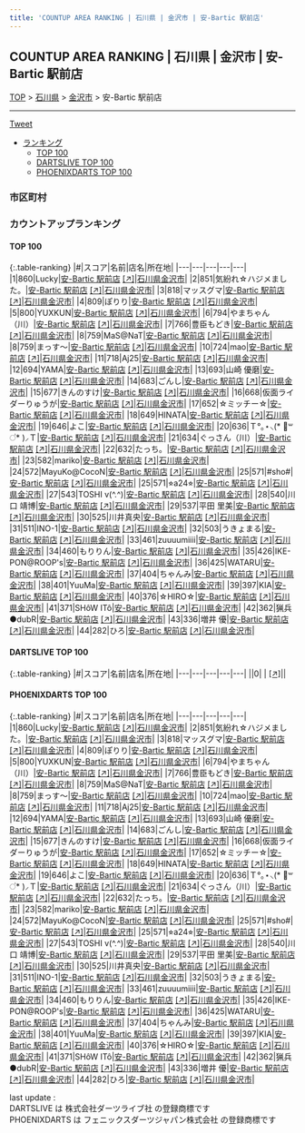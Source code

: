 ```yaml
---
title: 'COUNTUP AREA RANKING | 石川県 | 金沢市 | 安-Bartic 駅前店'
---
```

## COUNTUP AREA RANKING | 石川県 | 金沢市 | 安-Bartic 駅前店

[TOP](/darts/rank/) > [石川県](/darts/rank/石川県/) > [金沢市](/darts/rank/石川県/金沢市/) > 安-Bartic 駅前店

___

<a href="https://twitter.com/share?ref_src=twsrc%5Etfw" data-text="COUNTUP AREA RANKING | 石川県金沢市安-Bartic 駅前店" class="twitter-share-button" data-hashtags="DARTSLIVE,PHOENIXDARTS,darts,ダーツ" data-show-count="false">Tweet</a>

* [ランキング](#カウントアップランキング)
    * [TOP 100](#top-100)
    * [DARTSLIVE TOP 100](#dartslive-top-100)
    * [PHOENIXDARTS TOP 100](#phoenixdarts-top-100)

### 市区町村

<ul>

</ul>

### カウントアップランキング

#### TOP 100



{:.table-ranking}
|#|スコア|名前|店名|所在地|
|---|---|---|---|---|
|1|860|<span class="rank-name-pd">Lucky</span>|<a href="/darts/rank/shops/51981.html">安-Bartic 駅前店</a> <a href="https://vs.phoenixdarts.com/jp/shop/shopDetailInfo/s_51981?s_seq=51981">[↗]</a>|<a href="/darts/rank/石川県/金沢市">石川県金沢市</a>|
|2|851|<span class="rank-name-pd">気紛れ☆ハジメました。</span>|<a href="/darts/rank/shops/51981.html">安-Bartic 駅前店</a> <a href="https://vs.phoenixdarts.com/jp/shop/shopDetailInfo/s_51981?s_seq=51981">[↗]</a>|<a href="/darts/rank/石川県/金沢市">石川県金沢市</a>|
|3|818|<span class="rank-name-pd">マッスグマ</span>|<a href="/darts/rank/shops/51981.html">安-Bartic 駅前店</a> <a href="https://vs.phoenixdarts.com/jp/shop/shopDetailInfo/s_51981?s_seq=51981">[↗]</a>|<a href="/darts/rank/石川県/金沢市">石川県金沢市</a>|
|4|809|<span class="rank-name-pd">ぽりり</span>|<a href="/darts/rank/shops/51981.html">安-Bartic 駅前店</a> <a href="https://vs.phoenixdarts.com/jp/shop/shopDetailInfo/s_51981?s_seq=51981">[↗]</a>|<a href="/darts/rank/石川県/金沢市">石川県金沢市</a>|
|5|800|<span class="rank-name-pd">YUXKUN</span>|<a href="/darts/rank/shops/51981.html">安-Bartic 駅前店</a> <a href="https://vs.phoenixdarts.com/jp/shop/shopDetailInfo/s_51981?s_seq=51981">[↗]</a>|<a href="/darts/rank/石川県/金沢市">石川県金沢市</a>|
|6|794|<span class="rank-name-pd">やまちゃん（川）</span>|<a href="/darts/rank/shops/51981.html">安-Bartic 駅前店</a> <a href="https://vs.phoenixdarts.com/jp/shop/shopDetailInfo/s_51981?s_seq=51981">[↗]</a>|<a href="/darts/rank/石川県/金沢市">石川県金沢市</a>|
|7|766|<span class="rank-name-pd">豊臣もどき</span>|<a href="/darts/rank/shops/51981.html">安-Bartic 駅前店</a> <a href="https://vs.phoenixdarts.com/jp/shop/shopDetailInfo/s_51981?s_seq=51981">[↗]</a>|<a href="/darts/rank/石川県/金沢市">石川県金沢市</a>|
|8|759|<span class="rank-name-pd">MaS@NaT</span>|<a href="/darts/rank/shops/51981.html">安-Bartic 駅前店</a> <a href="https://vs.phoenixdarts.com/jp/shop/shopDetailInfo/s_51981?s_seq=51981">[↗]</a>|<a href="/darts/rank/石川県/金沢市">石川県金沢市</a>|
|8|759|<span class="rank-name-pd">まっす〜</span>|<a href="/darts/rank/shops/51981.html">安-Bartic 駅前店</a> <a href="https://vs.phoenixdarts.com/jp/shop/shopDetailInfo/s_51981?s_seq=51981">[↗]</a>|<a href="/darts/rank/石川県/金沢市">石川県金沢市</a>|
|10|724|<span class="rank-name-pd">mao</span>|<a href="/darts/rank/shops/51981.html">安-Bartic 駅前店</a> <a href="https://vs.phoenixdarts.com/jp/shop/shopDetailInfo/s_51981?s_seq=51981">[↗]</a>|<a href="/darts/rank/石川県/金沢市">石川県金沢市</a>|
|11|718|<span class="rank-name-pd">Aj25</span>|<a href="/darts/rank/shops/51981.html">安-Bartic 駅前店</a> <a href="https://vs.phoenixdarts.com/jp/shop/shopDetailInfo/s_51981?s_seq=51981">[↗]</a>|<a href="/darts/rank/石川県/金沢市">石川県金沢市</a>|
|12|694|<span class="rank-name-pd">YAMA</span>|<a href="/darts/rank/shops/51981.html">安-Bartic 駅前店</a> <a href="https://vs.phoenixdarts.com/jp/shop/shopDetailInfo/s_51981?s_seq=51981">[↗]</a>|<a href="/darts/rank/石川県/金沢市">石川県金沢市</a>|
|13|693|<span class="rank-name-pd"><span class="pro-icon-pd"></span>山崎 優磨</span>|<a href="/darts/rank/shops/51981.html">安-Bartic 駅前店</a> <a href="https://vs.phoenixdarts.com/jp/shop/shopDetailInfo/s_51981?s_seq=51981">[↗]</a>|<a href="/darts/rank/石川県/金沢市">石川県金沢市</a>|
|14|683|<span class="rank-name-pd">ごんし</span>|<a href="/darts/rank/shops/51981.html">安-Bartic 駅前店</a> <a href="https://vs.phoenixdarts.com/jp/shop/shopDetailInfo/s_51981?s_seq=51981">[↗]</a>|<a href="/darts/rank/石川県/金沢市">石川県金沢市</a>|
|15|677|<span class="rank-name-pd">きんのすけ</span>|<a href="/darts/rank/shops/51981.html">安-Bartic 駅前店</a> <a href="https://vs.phoenixdarts.com/jp/shop/shopDetailInfo/s_51981?s_seq=51981">[↗]</a>|<a href="/darts/rank/石川県/金沢市">石川県金沢市</a>|
|16|668|<span class="rank-name-pd">仮面ライダーりゅうが</span>|<a href="/darts/rank/shops/51981.html">安-Bartic 駅前店</a> <a href="https://vs.phoenixdarts.com/jp/shop/shopDetailInfo/s_51981?s_seq=51981">[↗]</a>|<a href="/darts/rank/石川県/金沢市">石川県金沢市</a>|
|17|652|<span class="rank-name-pd">☆ミッチー☆</span>|<a href="/darts/rank/shops/51981.html">安-Bartic 駅前店</a> <a href="https://vs.phoenixdarts.com/jp/shop/shopDetailInfo/s_51981?s_seq=51981">[↗]</a>|<a href="/darts/rank/石川県/金沢市">石川県金沢市</a>|
|18|649|<span class="rank-name-pd">HINATA</span>|<a href="/darts/rank/shops/51981.html">安-Bartic 駅前店</a> <a href="https://vs.phoenixdarts.com/jp/shop/shopDetailInfo/s_51981?s_seq=51981">[↗]</a>|<a href="/darts/rank/石川県/金沢市">石川県金沢市</a>|
|19|646|<span class="rank-name-pd">よこ</span>|<a href="/darts/rank/shops/51981.html">安-Bartic 駅前店</a> <a href="https://vs.phoenixdarts.com/jp/shop/shopDetailInfo/s_51981?s_seq=51981">[↗]</a>|<a href="/darts/rank/石川県/金沢市">石川県金沢市</a>|
|20|636|<span class="rank-name-pd">Ｔ°｡⋆⸜(* ॑꒳ ॑* )⸝Ｔ</span>|<a href="/darts/rank/shops/51981.html">安-Bartic 駅前店</a> <a href="https://vs.phoenixdarts.com/jp/shop/shopDetailInfo/s_51981?s_seq=51981">[↗]</a>|<a href="/darts/rank/石川県/金沢市">石川県金沢市</a>|
|21|634|<span class="rank-name-pd">ぐっさん（川）</span>|<a href="/darts/rank/shops/51981.html">安-Bartic 駅前店</a> <a href="https://vs.phoenixdarts.com/jp/shop/shopDetailInfo/s_51981?s_seq=51981">[↗]</a>|<a href="/darts/rank/石川県/金沢市">石川県金沢市</a>|
|22|632|<span class="rank-name-pd">たっち。</span>|<a href="/darts/rank/shops/51981.html">安-Bartic 駅前店</a> <a href="https://vs.phoenixdarts.com/jp/shop/shopDetailInfo/s_51981?s_seq=51981">[↗]</a>|<a href="/darts/rank/石川県/金沢市">石川県金沢市</a>|
|23|582|<span class="rank-name-pd">mariko</span>|<a href="/darts/rank/shops/51981.html">安-Bartic 駅前店</a> <a href="https://vs.phoenixdarts.com/jp/shop/shopDetailInfo/s_51981?s_seq=51981">[↗]</a>|<a href="/darts/rank/石川県/金沢市">石川県金沢市</a>|
|24|572|<span class="rank-name-pd">MayuKo@CocoN</span>|<a href="/darts/rank/shops/51981.html">安-Bartic 駅前店</a> <a href="https://vs.phoenixdarts.com/jp/shop/shopDetailInfo/s_51981?s_seq=51981">[↗]</a>|<a href="/darts/rank/石川県/金沢市">石川県金沢市</a>|
|25|571|<span class="rank-name-pd">#sho#</span>|<a href="/darts/rank/shops/51981.html">安-Bartic 駅前店</a> <a href="https://vs.phoenixdarts.com/jp/shop/shopDetailInfo/s_51981?s_seq=51981">[↗]</a>|<a href="/darts/rank/石川県/金沢市">石川県金沢市</a>|
|25|571|<span class="rank-name-pd">⭐︎a24⭐︎</span>|<a href="/darts/rank/shops/51981.html">安-Bartic 駅前店</a> <a href="https://vs.phoenixdarts.com/jp/shop/shopDetailInfo/s_51981?s_seq=51981">[↗]</a>|<a href="/darts/rank/石川県/金沢市">石川県金沢市</a>|
|27|543|<span class="rank-name-pd">TOSHI  v(^.^)</span>|<a href="/darts/rank/shops/51981.html">安-Bartic 駅前店</a> <a href="https://vs.phoenixdarts.com/jp/shop/shopDetailInfo/s_51981?s_seq=51981">[↗]</a>|<a href="/darts/rank/石川県/金沢市">石川県金沢市</a>|
|28|540|<span class="rank-name-pd"><span class="pro-icon-pd"></span>川口 靖博</span>|<a href="/darts/rank/shops/51981.html">安-Bartic 駅前店</a> <a href="https://vs.phoenixdarts.com/jp/shop/shopDetailInfo/s_51981?s_seq=51981">[↗]</a>|<a href="/darts/rank/石川県/金沢市">石川県金沢市</a>|
|29|537|<span class="rank-name-pd"><span class="pro-icon-pd"></span>平田 里美</span>|<a href="/darts/rank/shops/51981.html">安-Bartic 駅前店</a> <a href="https://vs.phoenixdarts.com/jp/shop/shopDetailInfo/s_51981?s_seq=51981">[↗]</a>|<a href="/darts/rank/石川県/金沢市">石川県金沢市</a>|
|30|525|<span class="rank-name-pd">川井真央</span>|<a href="/darts/rank/shops/51981.html">安-Bartic 駅前店</a> <a href="https://vs.phoenixdarts.com/jp/shop/shopDetailInfo/s_51981?s_seq=51981">[↗]</a>|<a href="/darts/rank/石川県/金沢市">石川県金沢市</a>|
|31|511|<span class="rank-name-pd">INO-1</span>|<a href="/darts/rank/shops/51981.html">安-Bartic 駅前店</a> <a href="https://vs.phoenixdarts.com/jp/shop/shopDetailInfo/s_51981?s_seq=51981">[↗]</a>|<a href="/darts/rank/石川県/金沢市">石川県金沢市</a>|
|32|503|<span class="rank-name-pd">うきょまる</span>|<a href="/darts/rank/shops/51981.html">安-Bartic 駅前店</a> <a href="https://vs.phoenixdarts.com/jp/shop/shopDetailInfo/s_51981?s_seq=51981">[↗]</a>|<a href="/darts/rank/石川県/金沢市">石川県金沢市</a>|
|33|461|<span class="rank-name-pd">zuuuumiiii</span>|<a href="/darts/rank/shops/51981.html">安-Bartic 駅前店</a> <a href="https://vs.phoenixdarts.com/jp/shop/shopDetailInfo/s_51981?s_seq=51981">[↗]</a>|<a href="/darts/rank/石川県/金沢市">石川県金沢市</a>|
|34|460|<span class="rank-name-pd">もりりん</span>|<a href="/darts/rank/shops/51981.html">安-Bartic 駅前店</a> <a href="https://vs.phoenixdarts.com/jp/shop/shopDetailInfo/s_51981?s_seq=51981">[↗]</a>|<a href="/darts/rank/石川県/金沢市">石川県金沢市</a>|
|35|426|<span class="rank-name-pd">IKE-PON@ROOP&#x27;s</span>|<a href="/darts/rank/shops/51981.html">安-Bartic 駅前店</a> <a href="https://vs.phoenixdarts.com/jp/shop/shopDetailInfo/s_51981?s_seq=51981">[↗]</a>|<a href="/darts/rank/石川県/金沢市">石川県金沢市</a>|
|36|425|<span class="rank-name-pd">WATARU</span>|<a href="/darts/rank/shops/51981.html">安-Bartic 駅前店</a> <a href="https://vs.phoenixdarts.com/jp/shop/shopDetailInfo/s_51981?s_seq=51981">[↗]</a>|<a href="/darts/rank/石川県/金沢市">石川県金沢市</a>|
|37|404|<span class="rank-name-pd">ちゃんみ</span>|<a href="/darts/rank/shops/51981.html">安-Bartic 駅前店</a> <a href="https://vs.phoenixdarts.com/jp/shop/shopDetailInfo/s_51981?s_seq=51981">[↗]</a>|<a href="/darts/rank/石川県/金沢市">石川県金沢市</a>|
|38|401|<span class="rank-name-pd">YuuMa</span>|<a href="/darts/rank/shops/51981.html">安-Bartic 駅前店</a> <a href="https://vs.phoenixdarts.com/jp/shop/shopDetailInfo/s_51981?s_seq=51981">[↗]</a>|<a href="/darts/rank/石川県/金沢市">石川県金沢市</a>|
|39|397|<span class="rank-name-pd">KIA</span>|<a href="/darts/rank/shops/51981.html">安-Bartic 駅前店</a> <a href="https://vs.phoenixdarts.com/jp/shop/shopDetailInfo/s_51981?s_seq=51981">[↗]</a>|<a href="/darts/rank/石川県/金沢市">石川県金沢市</a>|
|40|376|<span class="rank-name-pd">☆HIRO☆</span>|<a href="/darts/rank/shops/51981.html">安-Bartic 駅前店</a> <a href="https://vs.phoenixdarts.com/jp/shop/shopDetailInfo/s_51981?s_seq=51981">[↗]</a>|<a href="/darts/rank/石川県/金沢市">石川県金沢市</a>|
|41|371|<span class="rank-name-pd">SHôW ITô</span>|<a href="/darts/rank/shops/51981.html">安-Bartic 駅前店</a> <a href="https://vs.phoenixdarts.com/jp/shop/shopDetailInfo/s_51981?s_seq=51981">[↗]</a>|<a href="/darts/rank/石川県/金沢市">石川県金沢市</a>|
|42|362|<span class="rank-name-pd">猟兵●dubR</span>|<a href="/darts/rank/shops/51981.html">安-Bartic 駅前店</a> <a href="https://vs.phoenixdarts.com/jp/shop/shopDetailInfo/s_51981?s_seq=51981">[↗]</a>|<a href="/darts/rank/石川県/金沢市">石川県金沢市</a>|
|43|336|<span class="rank-name-pd"><span class="pro-icon-pd"></span>増井 優</span>|<a href="/darts/rank/shops/51981.html">安-Bartic 駅前店</a> <a href="https://vs.phoenixdarts.com/jp/shop/shopDetailInfo/s_51981?s_seq=51981">[↗]</a>|<a href="/darts/rank/石川県/金沢市">石川県金沢市</a>|
|44|282|<span class="rank-name-pd">ひろ</span>|<a href="/darts/rank/shops/51981.html">安-Bartic 駅前店</a> <a href="https://vs.phoenixdarts.com/jp/shop/shopDetailInfo/s_51981?s_seq=51981">[↗]</a>|<a href="/darts/rank/石川県/金沢市">石川県金沢市</a>|


#### DARTSLIVE TOP 100



{:.table-ranking}
|#|スコア|名前|店名|所在地|
|---|---|---|---|---|
||0|<span class="rank-name-dl"> </span>|<a href="/darts/rank/shops/.html"></a> <a href="">[↗]</a>|<a href="/darts/rank//"></a>|


#### PHOENIXDARTS TOP 100



{:.table-ranking}
|#|スコア|名前|店名|所在地|
|---|---|---|---|---|
|1|860|<span class="rank-name-pd">Lucky</span>|<a href="/darts/rank/shops/51981.html">安-Bartic 駅前店</a> <a href="https://vs.phoenixdarts.com/jp/shop/shopDetailInfo/s_51981?s_seq=51981">[↗]</a>|<a href="/darts/rank/石川県/金沢市">石川県金沢市</a>|
|2|851|<span class="rank-name-pd">気紛れ☆ハジメました。</span>|<a href="/darts/rank/shops/51981.html">安-Bartic 駅前店</a> <a href="https://vs.phoenixdarts.com/jp/shop/shopDetailInfo/s_51981?s_seq=51981">[↗]</a>|<a href="/darts/rank/石川県/金沢市">石川県金沢市</a>|
|3|818|<span class="rank-name-pd">マッスグマ</span>|<a href="/darts/rank/shops/51981.html">安-Bartic 駅前店</a> <a href="https://vs.phoenixdarts.com/jp/shop/shopDetailInfo/s_51981?s_seq=51981">[↗]</a>|<a href="/darts/rank/石川県/金沢市">石川県金沢市</a>|
|4|809|<span class="rank-name-pd">ぽりり</span>|<a href="/darts/rank/shops/51981.html">安-Bartic 駅前店</a> <a href="https://vs.phoenixdarts.com/jp/shop/shopDetailInfo/s_51981?s_seq=51981">[↗]</a>|<a href="/darts/rank/石川県/金沢市">石川県金沢市</a>|
|5|800|<span class="rank-name-pd">YUXKUN</span>|<a href="/darts/rank/shops/51981.html">安-Bartic 駅前店</a> <a href="https://vs.phoenixdarts.com/jp/shop/shopDetailInfo/s_51981?s_seq=51981">[↗]</a>|<a href="/darts/rank/石川県/金沢市">石川県金沢市</a>|
|6|794|<span class="rank-name-pd">やまちゃん（川）</span>|<a href="/darts/rank/shops/51981.html">安-Bartic 駅前店</a> <a href="https://vs.phoenixdarts.com/jp/shop/shopDetailInfo/s_51981?s_seq=51981">[↗]</a>|<a href="/darts/rank/石川県/金沢市">石川県金沢市</a>|
|7|766|<span class="rank-name-pd">豊臣もどき</span>|<a href="/darts/rank/shops/51981.html">安-Bartic 駅前店</a> <a href="https://vs.phoenixdarts.com/jp/shop/shopDetailInfo/s_51981?s_seq=51981">[↗]</a>|<a href="/darts/rank/石川県/金沢市">石川県金沢市</a>|
|8|759|<span class="rank-name-pd">MaS@NaT</span>|<a href="/darts/rank/shops/51981.html">安-Bartic 駅前店</a> <a href="https://vs.phoenixdarts.com/jp/shop/shopDetailInfo/s_51981?s_seq=51981">[↗]</a>|<a href="/darts/rank/石川県/金沢市">石川県金沢市</a>|
|8|759|<span class="rank-name-pd">まっす〜</span>|<a href="/darts/rank/shops/51981.html">安-Bartic 駅前店</a> <a href="https://vs.phoenixdarts.com/jp/shop/shopDetailInfo/s_51981?s_seq=51981">[↗]</a>|<a href="/darts/rank/石川県/金沢市">石川県金沢市</a>|
|10|724|<span class="rank-name-pd">mao</span>|<a href="/darts/rank/shops/51981.html">安-Bartic 駅前店</a> <a href="https://vs.phoenixdarts.com/jp/shop/shopDetailInfo/s_51981?s_seq=51981">[↗]</a>|<a href="/darts/rank/石川県/金沢市">石川県金沢市</a>|
|11|718|<span class="rank-name-pd">Aj25</span>|<a href="/darts/rank/shops/51981.html">安-Bartic 駅前店</a> <a href="https://vs.phoenixdarts.com/jp/shop/shopDetailInfo/s_51981?s_seq=51981">[↗]</a>|<a href="/darts/rank/石川県/金沢市">石川県金沢市</a>|
|12|694|<span class="rank-name-pd">YAMA</span>|<a href="/darts/rank/shops/51981.html">安-Bartic 駅前店</a> <a href="https://vs.phoenixdarts.com/jp/shop/shopDetailInfo/s_51981?s_seq=51981">[↗]</a>|<a href="/darts/rank/石川県/金沢市">石川県金沢市</a>|
|13|693|<span class="rank-name-pd"><span class="pro-icon-pd"></span>山崎 優磨</span>|<a href="/darts/rank/shops/51981.html">安-Bartic 駅前店</a> <a href="https://vs.phoenixdarts.com/jp/shop/shopDetailInfo/s_51981?s_seq=51981">[↗]</a>|<a href="/darts/rank/石川県/金沢市">石川県金沢市</a>|
|14|683|<span class="rank-name-pd">ごんし</span>|<a href="/darts/rank/shops/51981.html">安-Bartic 駅前店</a> <a href="https://vs.phoenixdarts.com/jp/shop/shopDetailInfo/s_51981?s_seq=51981">[↗]</a>|<a href="/darts/rank/石川県/金沢市">石川県金沢市</a>|
|15|677|<span class="rank-name-pd">きんのすけ</span>|<a href="/darts/rank/shops/51981.html">安-Bartic 駅前店</a> <a href="https://vs.phoenixdarts.com/jp/shop/shopDetailInfo/s_51981?s_seq=51981">[↗]</a>|<a href="/darts/rank/石川県/金沢市">石川県金沢市</a>|
|16|668|<span class="rank-name-pd">仮面ライダーりゅうが</span>|<a href="/darts/rank/shops/51981.html">安-Bartic 駅前店</a> <a href="https://vs.phoenixdarts.com/jp/shop/shopDetailInfo/s_51981?s_seq=51981">[↗]</a>|<a href="/darts/rank/石川県/金沢市">石川県金沢市</a>|
|17|652|<span class="rank-name-pd">☆ミッチー☆</span>|<a href="/darts/rank/shops/51981.html">安-Bartic 駅前店</a> <a href="https://vs.phoenixdarts.com/jp/shop/shopDetailInfo/s_51981?s_seq=51981">[↗]</a>|<a href="/darts/rank/石川県/金沢市">石川県金沢市</a>|
|18|649|<span class="rank-name-pd">HINATA</span>|<a href="/darts/rank/shops/51981.html">安-Bartic 駅前店</a> <a href="https://vs.phoenixdarts.com/jp/shop/shopDetailInfo/s_51981?s_seq=51981">[↗]</a>|<a href="/darts/rank/石川県/金沢市">石川県金沢市</a>|
|19|646|<span class="rank-name-pd">よこ</span>|<a href="/darts/rank/shops/51981.html">安-Bartic 駅前店</a> <a href="https://vs.phoenixdarts.com/jp/shop/shopDetailInfo/s_51981?s_seq=51981">[↗]</a>|<a href="/darts/rank/石川県/金沢市">石川県金沢市</a>|
|20|636|<span class="rank-name-pd">Ｔ°｡⋆⸜(* ॑꒳ ॑* )⸝Ｔ</span>|<a href="/darts/rank/shops/51981.html">安-Bartic 駅前店</a> <a href="https://vs.phoenixdarts.com/jp/shop/shopDetailInfo/s_51981?s_seq=51981">[↗]</a>|<a href="/darts/rank/石川県/金沢市">石川県金沢市</a>|
|21|634|<span class="rank-name-pd">ぐっさん（川）</span>|<a href="/darts/rank/shops/51981.html">安-Bartic 駅前店</a> <a href="https://vs.phoenixdarts.com/jp/shop/shopDetailInfo/s_51981?s_seq=51981">[↗]</a>|<a href="/darts/rank/石川県/金沢市">石川県金沢市</a>|
|22|632|<span class="rank-name-pd">たっち。</span>|<a href="/darts/rank/shops/51981.html">安-Bartic 駅前店</a> <a href="https://vs.phoenixdarts.com/jp/shop/shopDetailInfo/s_51981?s_seq=51981">[↗]</a>|<a href="/darts/rank/石川県/金沢市">石川県金沢市</a>|
|23|582|<span class="rank-name-pd">mariko</span>|<a href="/darts/rank/shops/51981.html">安-Bartic 駅前店</a> <a href="https://vs.phoenixdarts.com/jp/shop/shopDetailInfo/s_51981?s_seq=51981">[↗]</a>|<a href="/darts/rank/石川県/金沢市">石川県金沢市</a>|
|24|572|<span class="rank-name-pd">MayuKo@CocoN</span>|<a href="/darts/rank/shops/51981.html">安-Bartic 駅前店</a> <a href="https://vs.phoenixdarts.com/jp/shop/shopDetailInfo/s_51981?s_seq=51981">[↗]</a>|<a href="/darts/rank/石川県/金沢市">石川県金沢市</a>|
|25|571|<span class="rank-name-pd">#sho#</span>|<a href="/darts/rank/shops/51981.html">安-Bartic 駅前店</a> <a href="https://vs.phoenixdarts.com/jp/shop/shopDetailInfo/s_51981?s_seq=51981">[↗]</a>|<a href="/darts/rank/石川県/金沢市">石川県金沢市</a>|
|25|571|<span class="rank-name-pd">⭐︎a24⭐︎</span>|<a href="/darts/rank/shops/51981.html">安-Bartic 駅前店</a> <a href="https://vs.phoenixdarts.com/jp/shop/shopDetailInfo/s_51981?s_seq=51981">[↗]</a>|<a href="/darts/rank/石川県/金沢市">石川県金沢市</a>|
|27|543|<span class="rank-name-pd">TOSHI  v(^.^)</span>|<a href="/darts/rank/shops/51981.html">安-Bartic 駅前店</a> <a href="https://vs.phoenixdarts.com/jp/shop/shopDetailInfo/s_51981?s_seq=51981">[↗]</a>|<a href="/darts/rank/石川県/金沢市">石川県金沢市</a>|
|28|540|<span class="rank-name-pd"><span class="pro-icon-pd"></span>川口 靖博</span>|<a href="/darts/rank/shops/51981.html">安-Bartic 駅前店</a> <a href="https://vs.phoenixdarts.com/jp/shop/shopDetailInfo/s_51981?s_seq=51981">[↗]</a>|<a href="/darts/rank/石川県/金沢市">石川県金沢市</a>|
|29|537|<span class="rank-name-pd"><span class="pro-icon-pd"></span>平田 里美</span>|<a href="/darts/rank/shops/51981.html">安-Bartic 駅前店</a> <a href="https://vs.phoenixdarts.com/jp/shop/shopDetailInfo/s_51981?s_seq=51981">[↗]</a>|<a href="/darts/rank/石川県/金沢市">石川県金沢市</a>|
|30|525|<span class="rank-name-pd">川井真央</span>|<a href="/darts/rank/shops/51981.html">安-Bartic 駅前店</a> <a href="https://vs.phoenixdarts.com/jp/shop/shopDetailInfo/s_51981?s_seq=51981">[↗]</a>|<a href="/darts/rank/石川県/金沢市">石川県金沢市</a>|
|31|511|<span class="rank-name-pd">INO-1</span>|<a href="/darts/rank/shops/51981.html">安-Bartic 駅前店</a> <a href="https://vs.phoenixdarts.com/jp/shop/shopDetailInfo/s_51981?s_seq=51981">[↗]</a>|<a href="/darts/rank/石川県/金沢市">石川県金沢市</a>|
|32|503|<span class="rank-name-pd">うきょまる</span>|<a href="/darts/rank/shops/51981.html">安-Bartic 駅前店</a> <a href="https://vs.phoenixdarts.com/jp/shop/shopDetailInfo/s_51981?s_seq=51981">[↗]</a>|<a href="/darts/rank/石川県/金沢市">石川県金沢市</a>|
|33|461|<span class="rank-name-pd">zuuuumiiii</span>|<a href="/darts/rank/shops/51981.html">安-Bartic 駅前店</a> <a href="https://vs.phoenixdarts.com/jp/shop/shopDetailInfo/s_51981?s_seq=51981">[↗]</a>|<a href="/darts/rank/石川県/金沢市">石川県金沢市</a>|
|34|460|<span class="rank-name-pd">もりりん</span>|<a href="/darts/rank/shops/51981.html">安-Bartic 駅前店</a> <a href="https://vs.phoenixdarts.com/jp/shop/shopDetailInfo/s_51981?s_seq=51981">[↗]</a>|<a href="/darts/rank/石川県/金沢市">石川県金沢市</a>|
|35|426|<span class="rank-name-pd">IKE-PON@ROOP&#x27;s</span>|<a href="/darts/rank/shops/51981.html">安-Bartic 駅前店</a> <a href="https://vs.phoenixdarts.com/jp/shop/shopDetailInfo/s_51981?s_seq=51981">[↗]</a>|<a href="/darts/rank/石川県/金沢市">石川県金沢市</a>|
|36|425|<span class="rank-name-pd">WATARU</span>|<a href="/darts/rank/shops/51981.html">安-Bartic 駅前店</a> <a href="https://vs.phoenixdarts.com/jp/shop/shopDetailInfo/s_51981?s_seq=51981">[↗]</a>|<a href="/darts/rank/石川県/金沢市">石川県金沢市</a>|
|37|404|<span class="rank-name-pd">ちゃんみ</span>|<a href="/darts/rank/shops/51981.html">安-Bartic 駅前店</a> <a href="https://vs.phoenixdarts.com/jp/shop/shopDetailInfo/s_51981?s_seq=51981">[↗]</a>|<a href="/darts/rank/石川県/金沢市">石川県金沢市</a>|
|38|401|<span class="rank-name-pd">YuuMa</span>|<a href="/darts/rank/shops/51981.html">安-Bartic 駅前店</a> <a href="https://vs.phoenixdarts.com/jp/shop/shopDetailInfo/s_51981?s_seq=51981">[↗]</a>|<a href="/darts/rank/石川県/金沢市">石川県金沢市</a>|
|39|397|<span class="rank-name-pd">KIA</span>|<a href="/darts/rank/shops/51981.html">安-Bartic 駅前店</a> <a href="https://vs.phoenixdarts.com/jp/shop/shopDetailInfo/s_51981?s_seq=51981">[↗]</a>|<a href="/darts/rank/石川県/金沢市">石川県金沢市</a>|
|40|376|<span class="rank-name-pd">☆HIRO☆</span>|<a href="/darts/rank/shops/51981.html">安-Bartic 駅前店</a> <a href="https://vs.phoenixdarts.com/jp/shop/shopDetailInfo/s_51981?s_seq=51981">[↗]</a>|<a href="/darts/rank/石川県/金沢市">石川県金沢市</a>|
|41|371|<span class="rank-name-pd">SHôW ITô</span>|<a href="/darts/rank/shops/51981.html">安-Bartic 駅前店</a> <a href="https://vs.phoenixdarts.com/jp/shop/shopDetailInfo/s_51981?s_seq=51981">[↗]</a>|<a href="/darts/rank/石川県/金沢市">石川県金沢市</a>|
|42|362|<span class="rank-name-pd">猟兵●dubR</span>|<a href="/darts/rank/shops/51981.html">安-Bartic 駅前店</a> <a href="https://vs.phoenixdarts.com/jp/shop/shopDetailInfo/s_51981?s_seq=51981">[↗]</a>|<a href="/darts/rank/石川県/金沢市">石川県金沢市</a>|
|43|336|<span class="rank-name-pd"><span class="pro-icon-pd"></span>増井 優</span>|<a href="/darts/rank/shops/51981.html">安-Bartic 駅前店</a> <a href="https://vs.phoenixdarts.com/jp/shop/shopDetailInfo/s_51981?s_seq=51981">[↗]</a>|<a href="/darts/rank/石川県/金沢市">石川県金沢市</a>|
|44|282|<span class="rank-name-pd">ひろ</span>|<a href="/darts/rank/shops/51981.html">安-Bartic 駅前店</a> <a href="https://vs.phoenixdarts.com/jp/shop/shopDetailInfo/s_51981?s_seq=51981">[↗]</a>|<a href="/darts/rank/石川県/金沢市">石川県金沢市</a>|


<div class="footer border-top border-gray-light mt-5 pt-3 text-right text-gray">
    last update : <span style="font-weight: italic" id="foot_last_modified"></span><br />
    DARTSLIVE は 株式会社ダーツライブ社 の登録商標です<br />
    PHOENIXDARTS は フェニックスダーツジャパン株式会社 の登録商標です<br />
</div>

<script src="https://cdnjs.cloudflare.com/ajax/libs/jquery.tablesorter/2.31.3/js/jquery.tablesorter.min.js" integrity="sha512-qzgd5cYSZcosqpzpn7zF2ZId8f/8CHmFKZ8j7mU4OUXTNRd5g+ZHBPsgKEwoqxCtdQvExE5LprwwPAgoicguNg==" crossorigin="anonymous" referrerpolicy="no-referrer"></script>
<link rel="stylesheet" href="https://cdnjs.cloudflare.com/ajax/libs/jquery.tablesorter/2.31.3/css/theme.default.min.css" integrity="sha512-wghhOJkjQX0Lh3NSWvNKeZ0ZpNn+SPVXX1Qyc9OCaogADktxrBiBdKGDoqVUOyhStvMBmJQ8ZdMHiR3wuEq8+w==" crossorigin="anonymous" referrerpolicy="no-referrer" />
<script>
$(function() {
    $(".table-ranking").tablesorter({sortList:[[0, 0]]});
    $("#foot_last_modified").text(formatDate(new Date(document.lastModified), 'yyyy-MM-dd HH:mm:ss'));
});
</script>

<script async src="https://platform.twitter.com/widgets.js" charset="utf-8"></script>